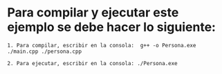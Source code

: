 # Para compilar y ejecutar este ejemplo se debe hacer lo siguiente:


```
1. Para compilar, escribir en la consola:  g++ -o Persona.exe ./main.cpp ./persona.cpp

2. Para ejecutar, escribir en la consola: ./Persona.exe
```
